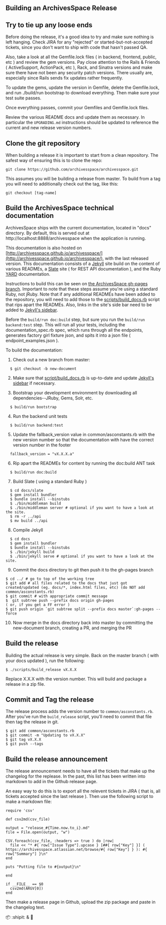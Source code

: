 Building an ArchivesSpace Release
-------------------------------------------------------------

## Try to tie up any loose ends

Before doing the release, it's a good idea to try and make sure nothing is left
hanging. Check JIRA for any "rejected" or started-but-not-accepted tickets,
since you don't want to ship with code that hasn't passed QA.

Also, take a look at all the Gemfile.lock files ( in backend, frontend, public,
etc ) and review the gem versions. Pay close attention to the Rails & Friends
( ActiveSupport, ActionPack, etc ), Rack, and Sinatra versions and make sure
there have not been any security patch versions. There usually are, especially
since Rails sends fix updates rather frequently.

To update the gems, update the version in Gemfile, delete the Gemfile.lock, and
run ./build/run bootstrap to download everything. Then make sure your test
suite passes.

Once everything passes, commit your Gemfiles and Gemfile.lock files.

Review the various README docs and update them as necessary. In particular the
`UPGRADING.md` instructions should be updated to reference the current and new
release version numbers.

## Clone the git repository

When building a release it is important to start from a clean repository. The safest
way of ensuring this is to clone the repo:

    git clone https://github.com/archivesspace/archivesspace.git

This assumes you will be building a release from master. To build from a tag you will
need to additionally check out the tag, like this:

    git checkout [tag-name]

## Build the ArchivesSpace technical documentation

ArchivesSpace ships with the current documentation, located in "docs"
directory. By default, this is served out at
http://localhost:8888/archivesspace when the application is running.

This documentation is also hosted on [http://archivesspace.github.io/archivesspace/](http://archivesspace.github.io/archivesspace/),
with the last released version. This documentation consists of a [Jekyll](http://jekyllrb.com/) site
build on the content of various READMEs, a [Slate](https://github.com/tripit/slate) site ( for REST API
documentation ), and the Ruby [YARD](http://yardoc.org/) documentation.

Instructions to build this can be seen on [the ArchivesSpace gh-pages branch](https://github.com/archivesspace/archivesspace/tree/gh-pages).
Important to note that these steps assume you're using a standard Ruby, not
jRuby. Note that if any additional READMEs have been added to the repository, you will
need to add those to the [scripts/build_docs.rb](https://github.com/archivesspace/archivesspace/tree/master/scripts)
script that rips apart the READMEs. Also, links in the site's side bar need to be
added to [Jekyll's
sidebar](https://github.com/archivesspace/archivesspace/blob/master/docs/_includes/sidebar.html).

Before the `build/run doc:build` step, but sure you run the `build/run backend:test` step. This will run all your tests, including the documentation_spec.rb spec, which runs through all the endpoints, generates factory girl fixture json, and spits it into a json file ( endpoint_examples.json ).

To build the documentation:

1. Check out a new branch from master:

```
  $ git checkout -b new-document
```

2. Make sure that [script/build_docs.rb](https://github.com/archivesspace/archivesspace/blob/master/scripts/build_docs.rb#L7-L8) is up-to-date and update [Jekyll's sidebar](https://github.com/archivesspace/archivesspace/blob/master/docs/_includes/sidebar.html) if necessary.

3. Bootstrap your development environment by downloading all dependencies--JRuby, Gems, Solr, etc.
```
  $ build/run bootstrap
```

4. Run the backend unit tests
```
  $ build/run backend:test
```

5. Update the fallback_version value in common/asconstants.rb with the new version number so that the documentation with have the correct version number in the footer
```
  fallback_version = "vX.X.X.a"
```

6. Rip apart the READMEs for content by running the doc:build ANT task

```
  $ build/run doc:build
```

7. Build Slate ( using a standard Ruby )

```
  $ cd docs/slate
  $ gem install bundler
  $ bundle install --binstubs
  $ ./bin/middleman build
  $ ./bin/middleman server # optional if you want to have a look at the site.
  $ rm -r ../api
  $ mv build ../api
```

8. Compile Jekyll

```
  $ cd docs
  $ gem install bundler
  $ bundle install --binstubs
  $ ./bin/jekyll build
  $ ./bin/jekyll serve # optional if you want to have a look at the site.
```

9. Commit the docs directory to git then push it to the gh-pages branch

```
$ cd ../ # go to top of the working tree
$ git add # all files related to the docs that just got created/updated (eg. docs/*, index.html files, etc) (do NOT add common/asconstants.rb)
$ git commit # with appropriate commit message
$  git subtree push --prefix docs origin gh-pages
( or, if you get a FF error )
$ git push origin `git subtree split --prefix docs master`:gh-pages --force
```

10. Now merge in the docs directory back into master by committing the new-document
branch, creating a PR, and merging the PR

## Build the release

Building the actual release is very simple. Back on the master branch ( with
your docs updated ), run the following:

```
$ ./scripts/build_release vX.X.X
```

Replace X.X.X with the version number. This will build and package a release in
a zip file.

## Commit and Tag the release

The release process adds the version number to
`common/asconstants.rb`.  After you've run the `build_release`
script, you'll need to commit that file then tag the release in git.

```
$ git add common/asconstants.rb
$ git commit -m "Updating to vX.X.X"
$ git tag vX.X.X
$ git push --tags
```

## Build the release announcement

The release announcement needs to have all the tickets that make up the
changelog for the replease. In the past, this list has been written into
markdown to add in the Github release page.

An easy way to do this is to export all the relevent tickets in JIRA ( that is,
all tickets accepted since the last release  ). Then use the following script
to make a markdown file:

```
require 'csv'

def csv2md(csv_file)

output = "release_#{Time.now.to_i}.md"
file = File.open(output, "w")

CSV.foreach(csv_file, :headers => true ) do |row|
  file << "* #{ row["Issue Type"].upcase } [##{ row["Key"] }] ( https://archivesspace.atlassian.net/browse/#{ row["Key"] } ): #{ row["Summary"] }\n"
end

puts "Putting file to #{output}\n"

end

if __FILE__ == $0
  csv2md(ARGV[0])
end

```

Then make a release page in Github, upload the zip package and paste in the changelog text.

:package: :shipit: & :pray:  
